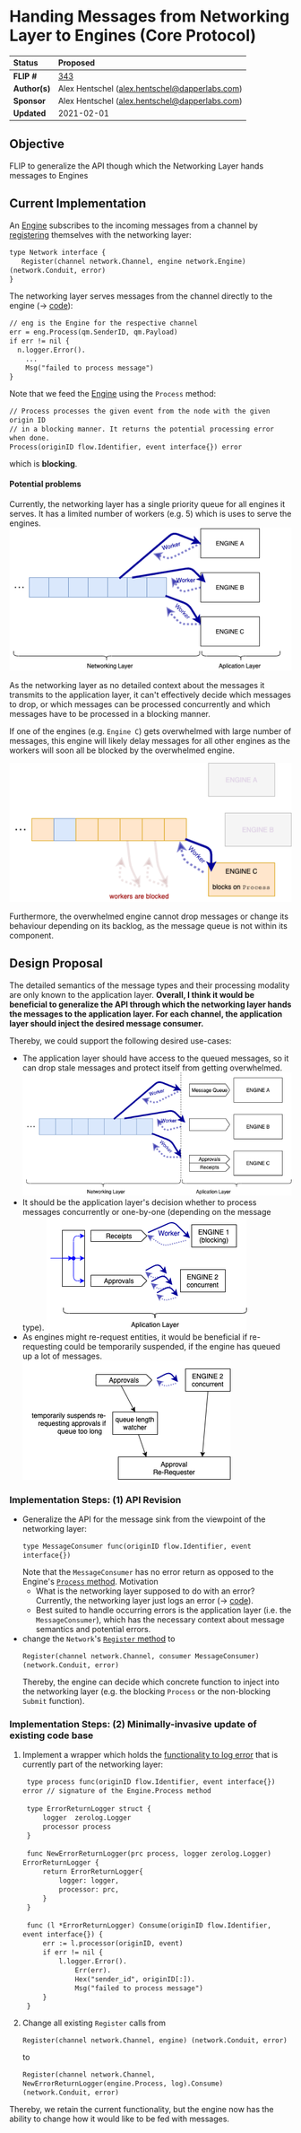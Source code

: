 # Handing Messages from Networking Layer to Engines (Core Protocol)

| Status        | Proposed       |
:-------------- |:---------------------------------------------------- |
| **FLIP #**    | [343](https://github.com/onflow/flow/pull/343) |
| **Author(s)** | Alex Hentschel (alex.hentschel@dapperlabs.com) |
| **Sponsor**   | Alex Hentschel (alex.hentschel@dapperlabs.com)             |
| **Updated**   | 2021-02-01                                           |


## Objective

FLIP to generalize the API though which the Networking Layer hands messages to Engines

## Current Implementation

An [Engine](https://github.com/onflow/flow-go/blob/782c6d4c45007406fc708be22dcfaf9859a62991/module/engine.go)
subscribes to the incoming messages from a channel by
[registering](https://github.com/onflow/flow-go/blob/782c6d4c45007406fc708be22dcfaf9859a62991/module/network.go#L19)
themselves with the networking layer:
```golang
type Network interface {
   Register(channel network.Channel, engine network.Engine) (network.Conduit, error)
}
```

The networking layer serves messages from the channel directly to the engine
(-> [code](https://github.com/onflow/flow-go/blob/9be5cca2697e78f4b2d6c06210d4ac7a4bbfdb64/network/p2p/network.go#L445-L452)):
```golang
// eng is the Engine for the respective channel
err = eng.Process(qm.SenderID, qm.Payload)
if err != nil {
  n.logger.Error().
    ...
    Msg("failed to process message")
}
```
Note that we feed the [Engine](https://github.com/onflow/flow-go/blob/782c6d4c45007406fc708be22dcfaf9859a62991/network/engine.go#L27)
using the `Process` method:
```golang
// Process processes the given event from the node with the given origin ID
// in a blocking manner. It returns the potential processing error when done.
Process(originID flow.Identifier, event interface{}) error
```
which is **blocking**. 

#### Potential problems 

Currently, the networking layer has a single priority queue for all engines it serves. It has a limited number
of workers (e.g. 5) which is uses to serve the engines. 
![Kiku](20210201-consuming-messages-from-network-layer/Networking_message_Consumer_1.png)

As the networking layer as no detailed context about the messages it transmits to the application layer,
it can't effectively decide which messages to drop, or which messages can be processed concurrently
and which messages have to be processed in a blocking manner. 

If one of the engines (e.g. `Engine C`) gets overwhelmed with large number of messages, this engine will
likely delay messages for all other engines as the workers will soon all be blocked by the overwhelmed engine.   

![Kiku](20210201-consuming-messages-from-network-layer/Networking_message_Consumer_2.png)

Furthermore, the overwhelmed engine cannot drop messages or change its behaviour depending on its backlog, 
as the message queue is not within its component. 


## Design Proposal

The detailed semantics of the message types and their processing modality are only known to the application layer.
**Overall, I think it would be beneficial to generalize the API through which the networking layer hands the messages
to the application layer. For each channel, the application layer should inject the desired message consumer.**


Thereby, we could support the following desired use-cases:
* The application layer should have access to the queued messages, so it can drop stale messages and
  protect itself from getting overwhelmed.
  ![Kiku](20210201-consuming-messages-from-network-layer/Networking_message_Consumer_3.png)
* It should be the application layer's decision whether to process messages concurrently or one-by-one
  (depending on the message type).
  ![Kiku](20210201-consuming-messages-from-network-layer/Networking_message_Consumer_4.png)
* As engines might re-request entities, it would be beneficial if re-requesting could be temporarily suspended, 
  if the engine has queued up a lot of messages.
  ![Kiku](20210201-consuming-messages-from-network-layer/Networking_message_Consumer_5.png)



### Implementation Steps: (1) API Revision


*  Generalize the API for the message sink from the viewpoint of the networking layer:
   ```golang
   type MessageConsumer func(originID flow.Identifier, event interface{})
   ```
   Note that the `MessageConsumer` has no error return as opposed to the
   Engine's [`Process` method](https://github.com/onflow/flow-go/blob/782c6d4c45007406fc708be22dcfaf9859a62991/network/engine.go#L27).
   Motivation
    * What is the networking layer supposed to do with an error? Currently, the networking layer just logs an error
      (-> [code](https://github.com/onflow/flow-go/blob/9be5cca2697e78f4b2d6c06210d4ac7a4bbfdb64/network/p2p/network.go#L445-L452)).
    * Best suited to handle occurring errors is the application layer (i.e. the `MessageConsumer`), which has the necessary 
      context about message semantics and potential errors. 
*  change the `Network`'s [`Register` method](https://github.com/onflow/flow-go/blob/782c6d4c45007406fc708be22dcfaf9859a62991/module/network.go#L19) to
   ```golang
   Register(channel network.Channel, consumer MessageConsumer) (network.Conduit, error)
   ```
   Thereby, the engine can decide which concrete function to inject into the networking layer
   (e.g. the blocking `Process` or the non-blocking `Submit` function).

### Implementation Steps: (2) Minimally-invasive update of existing code base

1. Implement a wrapper which holds the 
   [functionality to log error](https://github.com/onflow/flow-go/blob/782c6d4c45007406fc708be22dcfaf9859a62991/network/p2p/network.go#L442-L448)
   that is currently part of the networking layer:
   ```golang
    type process func(originID flow.Identifier, event interface{}) error // signature of the Engine.Process method

    type ErrorReturnLogger struct {
	    logger  zerolog.Logger
	    processor process
    }
    
    func NewErrorReturnLogger(prc process, logger zerolog.Logger) ErrorReturnLogger {
	    return ErrorReturnLogger{
		    logger: logger,
		    processor: prc,
	    }
    }
    
    func (l *ErrorReturnLogger) Consume(originID flow.Identifier, event interface{}) {
	    err := l.processor(originID, event)
	    if err != nil {
		    l.logger.Error().
			    Err(err).
			    Hex("sender_id", originID[:]).
			    Msg("failed to process message")
	    }
    }
   ```

2. Change all existing `Register` calls from
    ```
    Register(channel network.Channel, engine) (network.Conduit, error)
    ```
   to 
    ```
    Register(channel network.Channel, NewErrorReturnLogger(engine.Process, log).Consume) (network.Conduit, error)
    ```
   
Thereby, we retain the current functionality, but the engine now has the ability to change how it would like to be fed with messages. 

